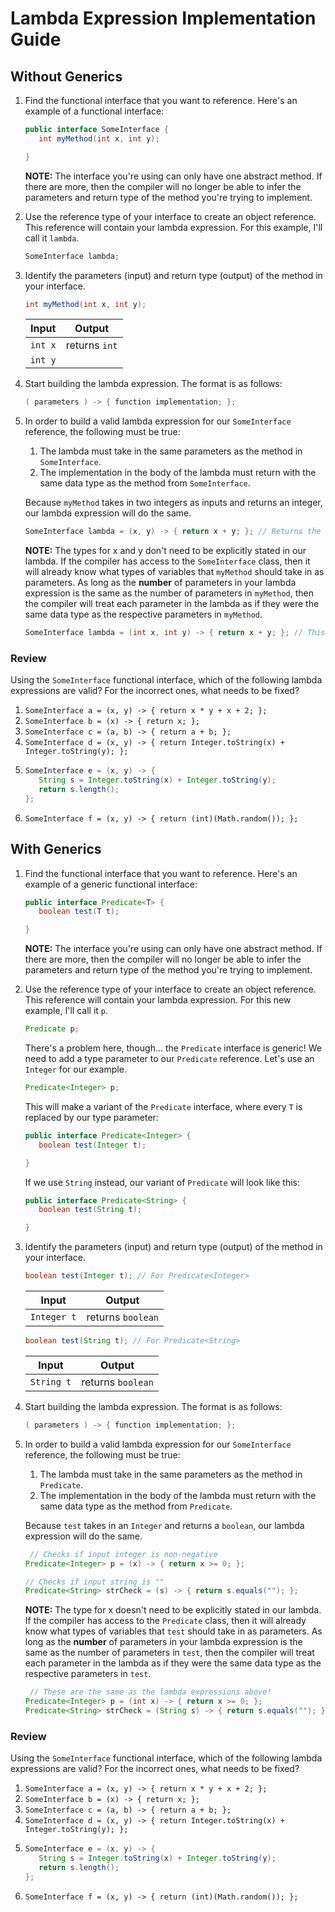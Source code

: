# Lambda Expression Implementation Guide

## Without Generics

1. Find the functional interface that you want to reference. Here's an example of a functional interface:

   ```java
   public interface SomeInterface {
      int myMethod(int x, int y);
   
   }
   ```
   
   **NOTE:** The interface you're using can only have one abstract method. If there are more, then
   the compiler will no longer be able to infer the parameters and return type of the method
   you're trying to implement.
   
1. Use the reference type of your interface to create an object reference. This reference will contain
   your lambda expression. For this example, I'll call it `lambda`.
   
   ```java
   SomeInterface lambda;
   ```
   
1. Identify the parameters (input) and return type (output) of the method in your interface.
   
   ```java
   int myMethod(int x, int y);
   ```
   
   
   | Input | Output        |
   |-------|---------------|
   | `int x` | returns `int` |
   | `int y` |               |


1. Start building the lambda expression. The format is as follows:
   
   ```java
   ( parameters ) -> { function implementation; };
   ```
  
1. In order to build a valid lambda expression for our `SomeInterface` reference, the following must be true:
   
   1.  The lambda must take in the same parameters as the method in `SomeInterface`.
   2.  The implementation in the body of the lambda must return with the same data type as 
       the method from `SomeInterface`.
   
   Because `myMethod` takes in two integers as inputs and returns an integer, our lambda expression will do the same.
   
   ```java
   SomeInterface lambda = (x, y) -> { return x + y; }; // Returns the sum of x and y
   ```
   
   **NOTE:** The types for x and y don't need to be explicitly stated in our lambda. If the compiler has access to the
   `SomeInterface` class, then it will already know what types of variables that `myMethod` should take in as parameters.
   As long as the **number** of parameters in your lambda expression is the same as the number of parameters in `myMethod`, 
   then the compiler will treat each parameter in the lambda as if they were the same data type as the respective parameters
   in `myMethod`.
   
   ```java
   SomeInterface lambda = (int x, int y) -> { return x + y; }; // This is the same as the lambda expression above!
   ```
   
### Review

Using the `SomeInterface` functional interface, which of the following lambda expressions are valid?
For the incorrect ones, what needs to be fixed?

1. `SomeInterface a = (x, y) -> { return x * y + x + 2; };`
1. `SomeInterface b = (x) -> { return x; };`
1. `SomeInterface c = (a, b) -> { return a + b; };`
1. `SomeInterface d = (x, y) -> { return Integer.toString(x) + Integer.toString(y); };`
1. 
   ```java
   SomeInterface e = (x, y) -> {
      String s = Integer.toString(x) + Integer.toString(y);
      return s.length();
   };
   ```
1. `SomeInterface f = (x, y) -> { return (int)(Math.random()); };`

## With Generics

1. Find the functional interface that you want to reference. Here's an example of a generic functional interface:

   ```java
   public interface Predicate<T> {
      boolean test(T t);
   
   }
   ```
   
   **NOTE:** The interface you're using can only have one abstract method. If there are more, then
   the compiler will no longer be able to infer the parameters and return type of the method
   you're trying to implement.
   
1. Use the reference type of your interface to create an object reference. This reference will contain
   your lambda expression. For this new example, I'll call it `p`.
   
   ```java
   Predicate p;
   ```
   
   There's a problem here, though... the `Predicate` interface is generic! We need to add a type parameter
   to our `Predicate` reference. Let's use an `Integer` for our example.
   
   ```java
   Predicate<Integer> p;
   ```
   
   This will make a variant of the `Predicate` interface, where every `T` is replaced by our type parameter:
   
   ```java
   public interface Predicate<Integer> {
      boolean test(Integer t);
   
   }
   ```
   
   If we use `String` instead, our variant of `Predicate` will look like this:
   
   ```java
   public interface Predicate<String> {
      boolean test(String t);
   
   }
   ```
   
1. Identify the parameters (input) and return type (output) of the method in your interface.
   
   ```java
   boolean test(Integer t); // For Predicate<Integer>
   ```
   
   | Input | Output |
   |-------------|-------------------|
   | `Integer t` | returns `boolean` |
   
   
   
   ```java
   boolean test(String t); // For Predicate<String>
   ```
   
   | Input | Output |
   |-------------|-------------------|
   | `String t` | returns `boolean` |

1. Start building the lambda expression. The format is as follows:
   
   ```java
   ( parameters ) -> { function implementation; };
   ```
  
1. In order to build a valid lambda expression for our `SomeInterface` reference, the following must be true:
   
   1.  The lambda must take in the same parameters as the method in `Predicate`.
   2.  The implementation in the body of the lambda must return with the same data type as 
       the method from `Predicate`.
   
   Because `test` takes in an `Integer` and returns a `boolean`, our lambda expression will do the same.
   
   ```java
    // Checks if input integer is non-negative
   Predicate<Integer> p = (x) -> { return x >= 0; };
   
   // Checks if input string is ""
   Predicate<String> strCheck = (s) -> { return s.equals(""); }; 
   ```
   
   **NOTE:** The type for x doesn't need to be explicitly stated in our lambda. If the compiler has access to the
   `Predicate` class, then it will already know what types of variables that `test` should take in as parameters.
   As long as the **number** of parameters in your lambda expression is the same as the number of parameters in `test`, 
   then the compiler will treat each parameter in the lambda as if they were the same data type as the respective parameters
   in `test`.
   
   ```java
    // These are the same as the lambda expressions above!
   Predicate<Integer> p = (int x) -> { return x >= 0; };
   Predicate<String> strCheck = (String s) -> { return s.equals(""); };
   ```
   
   
   
### Review

Using the `SomeInterface` functional interface, which of the following lambda expressions are valid?
For the incorrect ones, what needs to be fixed?

1. `SomeInterface a = (x, y) -> { return x * y + x + 2; };`
1. `SomeInterface b = (x) -> { return x; };`
1. `SomeInterface c = (a, b) -> { return a + b; };`
1. `SomeInterface d = (x, y) -> { return Integer.toString(x) + Integer.toString(y); };`
1. 
   ```java
   SomeInterface e = (x, y) -> {
      String s = Integer.toString(x) + Integer.toString(y);
      return s.length();
   };
   ```
1. `SomeInterface f = (x, y) -> { return (int)(Math.random()); };`
